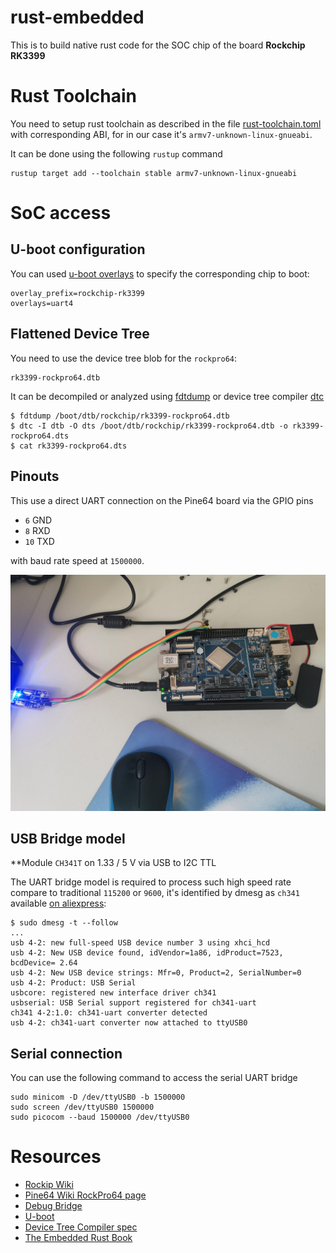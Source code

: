 # rust-embedded

This is to build native rust code for the SOC chip of the board **Rockchip RK3399**

# Rust Toolchain

You need to setup rust toolchain as described in the file [rust-toolchain.toml](./rust-toolchain.toml) with corresponding ABI, for in our case it's `armv7-unknown-linux-gnueabi`.

It can be done using the following `rustup` command

```
rustup target add --toolchain stable armv7-unknown-linux-gnueabi
```

# SoC access

## U-boot configuration

You can used [u-boot overlays](https://docs.u-boot.org/en/latest/usage/fdt_overlays.html) to specify
the corresponding chip to boot:

```
overlay_prefix=rockchip-rk3399
overlays=uart4
```

## Flattened Device Tree

You need to use the device tree blob for the `rockpro64`:

```
rk3399-rockpro64.dtb
```

It can be decompiled or analyzed using [fdtdump](https://elixir.bootlin.com/linux/v4.9/source/scripts/dtc/fdtdump.c) or device tree compiler [dtc](https://elixir.bootlin.com/linux/v4.9/source/scripts/dtc/dtc.c)

```
$ fdtdump /boot/dtb/rockchip/rk3399-rockpro64.dtb
$ dtc -I dtb -O dts /boot/dtb/rockchip/rk3399-rockpro64.dtb -o rk3399-rockpro64.dts
$ cat rk3399-rockpro64.dts
```

## Pinouts

This use a direct UART connection on the Pine64 board via the GPIO pins

- `6` GND
- `8` RXD
- `10` TXD

with baud rate speed at `1500000`.

![GPIO pinout cables](https://github.com/sbz/rust-embedded/blob/main/images/pine64.jpg?raw=true)

## USB Bridge model

**Module `CH341T` on 1.33 / 5 V via USB to I2C TTL

The UART bridge model is required to process such high speed rate compare to traditional `115200` or `9600`, it's identified by
dmesg as `ch341` available [on aliexpress](https://fr.aliexpress.com/item/1005007322215978.html):

```
$ sudo dmesg -t --follow
...
usb 4-2: new full-speed USB device number 3 using xhci_hcd
usb 4-2: New USB device found, idVendor=1a86, idProduct=7523, bcdDevice= 2.64
usb 4-2: New USB device strings: Mfr=0, Product=2, SerialNumber=0
usb 4-2: Product: USB Serial
usbcore: registered new interface driver ch341
usbserial: USB Serial support registered for ch341-uart
ch341 4-2:1.0: ch341-uart converter detected
usb 4-2: ch341-uart converter now attached to ttyUSB0
```

## Serial connection

You can use the following command to access the serial UART bridge

```
sudo minicom -D /dev/ttyUSB0 -b 1500000
sudo screen /dev/ttyUSB0 1500000
sudo picocom --baud 1500000 /dev/ttyUSB0
```

# Resources

- [Rockip Wiki](https://opensource.rock-chips.com/wiki_Main_Page)
- [Pine64 Wiki RockPro64 page](https://wiki.pine64.org/wiki/ROCKPro64)
- [Debug Bridge](https://crwulff.blogspot.com/p/rock64.html)
- [U-boot](https://www.u-boot.org)
- [Device Tree Compiler spec](https://devicetree-specification.readthedocs.io/en/stable/introduction.html)
- [The Embedded Rust Book](https://docs.rust-embedded.org/book)
